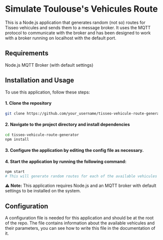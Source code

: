 # Simulate Toulouse's Vehicules Route
This is a Node.js application that generates random (not so) routes for Tisseo vehicules and sends them to a message broker. It uses the MQTT protocol to communicate with the broker and has been designed to work with a broker running on localhost with the default port.

## Requirements
Node.js
MQTT Broker (with default settings)

## Installation and Usage
To use this application, follow these steps:

#### 1. Clone the repository

```sh
git clone https://github.com/your_username/tisseo-vehicule-route-generator.git
```

#### 2. Navigate to the project directory and install dependencies

```sh
cd tisseo-vehicule-route-generator
npm install
```

#### 3. Configure the application by editing the config file as necessary.

#### 4. Start the application by running the following command:
```sh
npm start
# This will generate random routes for each of the available vehicules and send them to the message broker.
```

 :warning: <b>Note:</b> This application requires Node.js and an MQTT broker with default settings to be installed on the system.

## Configuration
A configuration file is needed for this application and should be at the root of the repo. The file contains information about the available vehicules and their parameters, you can see how to write this file in the documentation of it.
